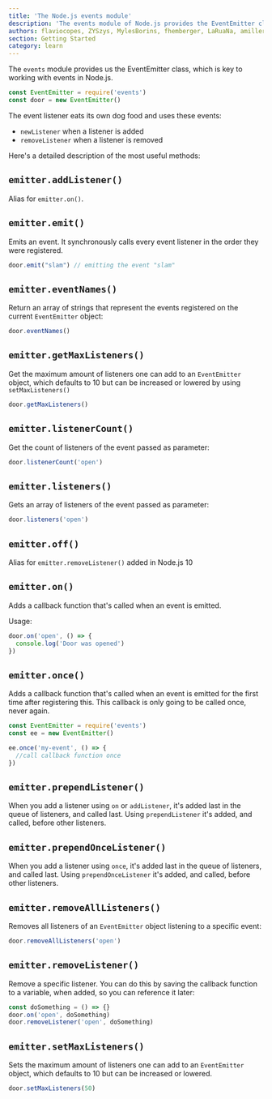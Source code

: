 ```yaml
---
title: 'The Node.js events module'
description: 'The events module of Node.js provides the EventEmitter class'
authors: flaviocopes, ZYSzys, MylesBorins, fhemberger, LaRuaNa, amiller-gh, ahmadawais
section: Getting Started
category: learn
---
```


The `events` module provides us the EventEmitter class, which is key to working with events in Node.js.

```js
const EventEmitter = require('events')
const door = new EventEmitter()
```

The event listener eats its own dog food and uses these events:

* `newListener` when a listener is added
* `removeListener` when a listener is removed

Here's a detailed description of the most useful methods:

## `emitter.addListener()`

Alias for `emitter.on()`.

## `emitter.emit()`

Emits an event. It synchronously calls every event listener in the order they were registered.

```js
door.emit("slam") // emitting the event "slam"
```

## `emitter.eventNames()`

Return an array of strings that represent the events registered on the current `EventEmitter` object:

```js
door.eventNames()
```

## `emitter.getMaxListeners()`

Get the maximum amount of listeners one can add to an `EventEmitter` object, which defaults to 10 but can be increased or lowered by using `setMaxListeners()`

```js
door.getMaxListeners()
```

## `emitter.listenerCount()`

Get the count of listeners of the event passed as parameter:

```js
door.listenerCount('open')
```

## `emitter.listeners()`

Gets an array of listeners of the event passed as parameter:

```js
door.listeners('open')
```

## `emitter.off()`

Alias for `emitter.removeListener()` added in Node.js 10

## `emitter.on()`

Adds a callback function that's called when an event is emitted.

Usage:

```js
door.on('open', () => {
  console.log('Door was opened')
})
```

## `emitter.once()`

Adds a callback function that's called when an event is emitted for the first time after registering this. This callback is only going to be called once, never again.

```js
const EventEmitter = require('events')
const ee = new EventEmitter()

ee.once('my-event', () => {
  //call callback function once
})
```

## `emitter.prependListener()`

When you add a listener using `on` or `addListener`, it's added last in the queue of listeners, and called last. Using `prependListener` it's added, and called, before other listeners.

## `emitter.prependOnceListener()`

When you add a listener using `once`, it's added last in the queue of listeners, and called last. Using `prependOnceListener` it's added, and called, before other listeners.

## `emitter.removeAllListeners()`

Removes all listeners of an `EventEmitter` object listening to a specific event:

```js
door.removeAllListeners('open')
```

## `emitter.removeListener()`

Remove a specific listener. You can do this by saving the callback function to a variable, when added, so you can reference it later:

```js
const doSomething = () => {}
door.on('open', doSomething)
door.removeListener('open', doSomething)
```

## `emitter.setMaxListeners()`

Sets the maximum amount of listeners one can add to an `EventEmitter` object, which defaults to 10 but can be increased or lowered.

```js
door.setMaxListeners(50)
```
